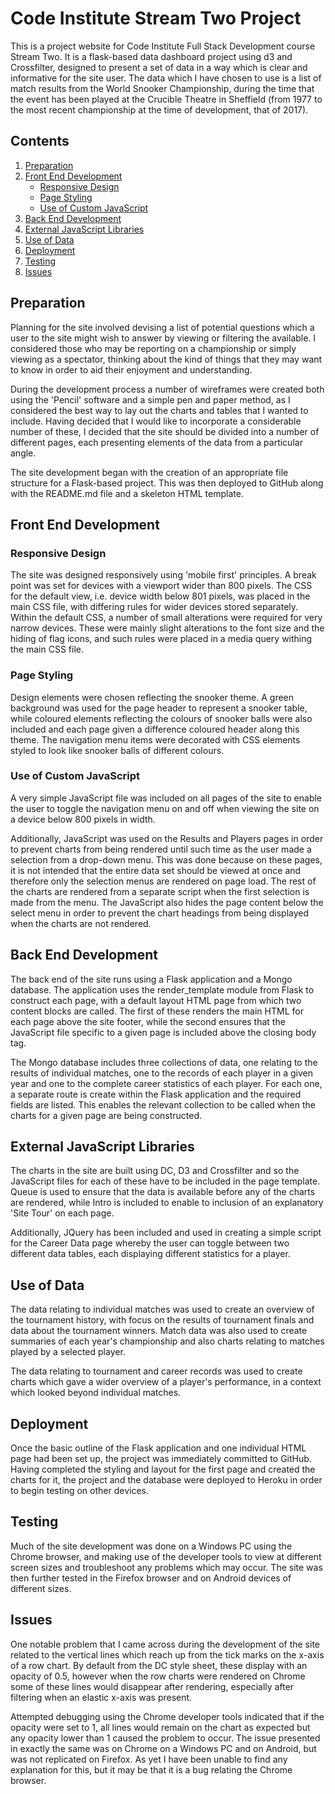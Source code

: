 # Code Institute Stream Two Project

This is a project website for Code Institute Full Stack Development course Stream Two. It is a flask-based data dashboard project using d3 and Crossfilter, designed to present a set of data in a way which is clear and informative for the site user. The data which I have chosen to use is a list of match results from the World Snooker Championship, during the time that the event has been played at the Crucible Theatre in Sheffield (from 1977 to the most recent championship at the time of development, that of 2017).

## Contents
1. [Preparation](#preparation)
2. [Front End Development](#front-end-development)
    * [Responsive Design](#responsive-design)
    * [Page Styling](#page-styling)
    * [Use of Custom JavaScript](#use-of-custom-javascript)
3. [Back End Development](#back-end-development)
4. [External JavaScript Libraries](#external-javascript-libraries)
5. [Use of Data](#use-of-data)
6. [Deployment](#deployment)
7. [Testing](#testing)
8. [Issues](#issues)

## Preparation

Planning for the site involved devising a list of potential questions which a user to the site might wish to answer by viewing or filtering the available. I considered those who may be reporting on a championship or simply viewing as a spectator, thinking about the kind of things that they may want to know in order to aid their enjoyment and understanding.

During the development process a number of wireframes were created both using the 'Pencil' software and a simple pen and paper method, as I considered the best way to lay out the charts and tables that I wanted to include. Having decided that I would like to incorporate a considerable number of these, I decided that the site should be divided into a number of different pages, each presenting elements of the data from a particular angle.

The site development began with the creation of an appropriate file structure for a Flask-based project. This was then deployed to GitHub along with the README.md file and a skeleton HTML template.

## Front End Development

### Responsive Design

The site was designed responsively using 'mobile first' principles. A break point was set for devices with a viewport wider than 800 pixels. The CSS for the default view, i.e. device width below 801 pixels, was placed in the main CSS file, with differing rules for wider devices stored separately. Within the default CSS, a number of small alterations were required for very narrow devices. These were mainly slight alterations to the font size and the hiding of flag icons, and such rules were placed in a media query withing the main CSS file.

### Page Styling

Design elements were chosen reflecting the snooker theme. A green background was used for the page header to represent a snooker table, while coloured elements reflecting the colours of snooker balls were also included and each page given a difference coloured header along this theme. The navigation menu items were decorated with CSS elements styled to look like snooker balls of different colours.

### Use of Custom JavaScript

A very simple JavaScript file was included on all pages of the site to enable the user to toggle the navigation menu on and off when viewing the site on a device below 800 pixels in width.

Additionally, JavaScript was used on the Results and Players pages in order to prevent charts from being rendered until such time as the user made a selection from a drop-down menu. This was done because on these pages, it is not intended that the entire data set should be viewed at once and therefore only the selection menus are rendered on page load. The rest of the charts are rendered from a separate script when the first selection is made from the menu. The JavaScript also hides the page content below the select menu in order to prevent the chart headings from being displayed when the charts are not rendered.

## Back End Development

The back end of the site runs using a Flask application and a Mongo database. The application uses the render_template module from Flask to construct each page, with a default layout HTML page from which two content blocks are called. The first of these renders the main HTML for each page above the site footer, while the second ensures that the JavaScript file specific to a given page is included above the closing body tag.

The Mongo database includes three collections of data, one relating to the results of individual matches, one to the records of each player in a given year and one to the complete career statistics of each player. For each one, a separate route is create within the Flask application and the required fields are listed. This enables the relevant collection to be called when the charts for a given page are being constructed.

## External JavaScript Libraries

The charts in the site are built using DC, D3 and Crossfilter and so the JavaScript files for each of these have to be included in the page template. Queue is used to ensure that the data is available before any of the charts are rendered, while Intro is included to enable to inclusion of an explanatory 'Site Tour' on each page.

Additionally, JQuery has been included and used in creating a simple script for the Career Data page whereby the user can toggle between two different data tables, each displaying different statistics for a player.

## Use of Data

The data relating to individual matches was used to create an overview of the tournament history, with focus on the results of tournament finals and data about the tournament winners. Match data was also used to create summaries of each year's championship and also charts relating to matches played by a selected player.

The data relating to tournament and career records was used to create charts which gave a wider overview of a player's performance, in a context which looked beyond individual matches.

## Deployment

Once the basic outline of the Flask application and one individual HTML page had been set up, the project was immediately committed to GitHub.  Having completed the styling and layout for the first page and created the charts for it, the project and the database were deployed to Heroku in order to begin testing on other devices.

## Testing

Much of the site development was done on a Windows PC using the Chrome browser, and making use of the developer tools to view at different screen sizes and troubleshoot any problems which may occur. The site was then further tested in the Firefox browser and on Android devices of different sizes.

## Issues

One notable problem that I came across during the development of the site related to the vertical lines which reach up from the tick marks on the x-axis of a row chart. By default from the DC style sheet, these display with an opacity of 0.5, however when the row charts were rendered on Chrome some of these lines would disappear after rendering, especially after filtering when an elastic x-axis was present.

Attempted debugging using the Chrome developer tools indicated that if the opacity were set to 1, all lines would remain on the chart as expected but any opacity lower than 1 caused the problem to occur. The issue presented in exactly the same was on Chrome on a Windows PC and on Android, but was not replicated on Firefox. As yet I have been unable to find any explanation for this, but it may be that it is a bug relating the Chrome browser.